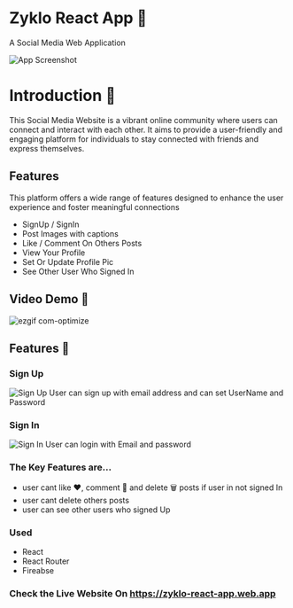 
# Zyklo React App 📲

A Social Media Web Application 


![App Screenshot](https://github.com/sohel622002/my-project-screenshots/blob/master/Home%20Page.png?raw=true)

# Introduction 🎇

This Social Media Website is a vibrant online community where users can connect and interact with each other. It aims to provide a user-friendly and engaging platform for individuals to stay connected with friends and express themselves.




## Features

This platform offers a wide range of features designed to enhance the user experience and foster meaningful connections

- SignUp / SignIn
- Post Images with captions
- Like / Comment On Others Posts
- View Your Profile
- Set Or Update Profile Pic
- See Other User Who Signed In


## Video Demo 🎥

![ezgif com-optimize](https://github.com/sohel622002/my-project-screenshots/assets/107305769/cffa5063-a2c7-40fa-8bf2-f201dd778ae9)

## Features 🎁

### Sign Up
![Sign Up](https://github.com/sohel622002/my-project-screenshots/blob/master/Sign%20Up.png?raw=true)
User can sign up with email address and can set UserName and Password

### Sign In
![Sign In](https://github.com/sohel622002/my-project-screenshots/blob/master/Sign%20In.png?raw=true)
User can login with Email and password

### The Key Features are...
- user cant like ❤️, comment 💬 and delete 🗑️ posts if user in not signed In
- user cant delete others posts
- user can see other users who signed Up

### Used
- React
- React Router
- Fireabse

### Check the Live Website On https://zyklo-react-app.web.app
